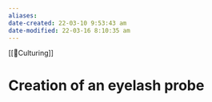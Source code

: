 ```yaml
---
aliases: 
date-created: 22-03-10 9:53:43 am
date-modified: 22-03-16 8:10:35 am
---
```

[[🧫Culturing]]

# Creation of an eyelash probe
